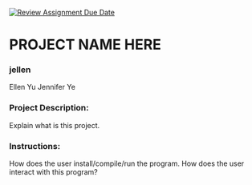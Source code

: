 [![Review Assignment Due Date](https://classroom.github.com/assets/deadline-readme-button-24ddc0f5d75046c5622901739e7c5dd533143b0c8e959d652212380cedb1ea36.svg)](https://classroom.github.com/a/SQs7pKlr)
# PROJECT NAME HERE

### jellen

Ellen Yu
Jennifer Ye
       
### Project Description:

Explain what is this project.
  
### Instructions:

How does the user install/compile/run the program.
How does the user interact with this program?
